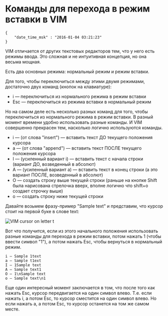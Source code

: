 # Команды для перехода в режим вставки в VIM

```
{
    "date_time_msk" : "2016-01-04 03:21:23"
}
```

VIM отличается от других текстовых редакторов тем, что у него есть режимы
ввода. Это сложная и не интуитивная концепция, но она весьма мощная.

Есть два основных режима: нормальный режим и режим вставки.

Для того, чтобы переключиться между этими двумя режимами, достаточно двух
команд (кнопок на клавиатуре):

 * i — переключиться из нормального режима в режим вставки
 * Esc — переключиться из режима вставки в нормальный режим

Но на самом деле есть несколько разных команд для того, чтобы переключиться из нормального режима в
режим вставки. В разный момент времени удобно использовать разные команды.
И VIM совершенно прекрасен тем, насколько логично используются команды.

 * i — (от слова "insert") — вставить текст ДО текущего положения курсора
 * a — (от слова "append") — вставить текст ПОСЛЕ текущего положения курсора
 * I — (усиленный вариант i) — вставить текст с начала строки (вариант ДО,
   возведенный в абсолют)
 * A — (усиленный вариант a) — вставить текст в конец строки (а это вариант
   ПОСЛЕ, возведенный в абсолют)
 * O — создать строку выше текущей строки (раньше на кнопке Shift была
   нарисована стрелочка вверх, вполне логично что shift+o создает строчку
   выше)
 * o — создать строку ниже текущей строки

Давайте возьмем фразу-пример "Sample text" и представим, что курсор стоит на
первой буке в слове text:

![VIM cursor on letter t](https://upload.bessarabov.ru/bessarabov/9CQ0ALx5MPsvt8ckgdB80WfSum8.png)

Вот что получится, если из этого начального положения использовать разные
команды для перехода в режим вставки, потом нажать 1 (чтобы ввести символ
"1"), а потом нажать Esc, чтобы вернуться в нормальный режим.

    i — Sample 1text
    a — Sample t1ext
    I — 1Sample text
    A — Sample text1
    O — 1\nSample text
    o — Sample text\n1

Еще один интересный момент заключается в том, что после того как нажать Esc,
курсор передвигается на один символ влево. Т.е. если нажать i, а потом Esc,
то курсор сместится на один символ влево. Но если нажать a, а потом Esc,
то курсор останется на том же самом месте.

